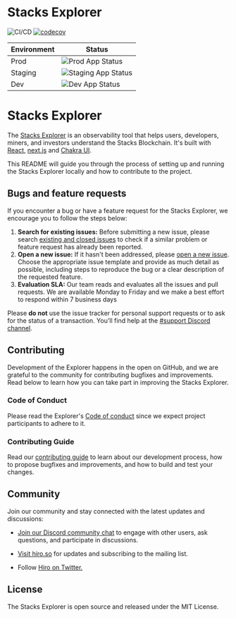 # Stacks Explorer

![CI/CD](https://github.com/blockstack/explorer/actions/workflows/ci.yml/badge.svg)
[![codecov](https://codecov.io/gh/hirosystems/explorer/branch/main/graph/badge.svg?token=03EGMFTMO0)](https://app.codecov.io/gh/hirosystems/explorer)

| Environment | Status                                                                                      |
| ----------- | ------------------------------------------------------------------------------------------- |
| Prod        | ![Prod App Status](https://argo-cd.hiro.tools/api/badge?name=explorer&revision=true)        |
| Staging     | ![Staging App Status](https://argo-cd.stg.hiro.tools/api/badge?name=explorer&revision=true) |
| Dev         | ![Dev App Status](https://argo-cd.dev.hiro.tools/api/badge?name=explorer&revision=true)     |

# Stacks Explorer

The [Stacks Explorer](https://explorer.hiro.so/) is an observability tool that helps users, developers, miners, and investors understand the Stacks Blockchain. It's built with [React](https://reactjs.org/), [next.js](https://nextjs.org/) and [Chakra UI](https://chakra-ui.com/).

This README will guide you through the process of setting up and running the Stacks Explorer locally and how to contribute to the project.

## Bugs and feature requests

If you encounter a bug or have a feature request for the Stacks Explorer, we encourage you to follow the steps below:

1.  **Search for existing issues:** Before submitting a new issue, please search [existing and closed issues](https://github.com/hirosystems/explorer/issues) to check if a similar problem or feature request has already been reported.
1.  **Open a new issue:** If it hasn't been addressed, please [open a new issue](https://github.com/hirosystems/explorer/issues/new/choose). Choose the appropriate issue template and provide as much detail as possible, including steps to reproduce the bug or a clear description of the requested feature.
1.  **Evaluation SLA:** Our team reads and evaluates all the issues and pull requests. We are available Monday to Friday and we make a best effort to respond within 7 business days

Please **do not** use the issue tracker for personal support requests or to ask for the status of a transaction. You'll find help at the [#support Discord channel](https://discord.com/channels/621759717756370964/625538774230892545).

## Contributing

Development of the Explorer happens in the open on GitHub, and we are grateful to the community for contributing bugfixes and improvements. Read below to learn how you can take part in improving the Stacks Explorer.

### Code of Conduct

Please read the Explorer's [Code of conduct](https://github.com/hirosystems/explorer/blob/main/CODE_OF_CONDUCT.md) since we expect project participants to adhere to it.

### Contributing Guide

Read our [contributing guide](https://github.com/hirosystems/explorer/blob/main/.github/CONTRIBUTING.md) to learn about our development process, how to propose bugfixes and improvements, and how to build and test your changes.

## Community

Join our community and stay connected with the latest updates and discussions:

- [Join our Discord community chat](https://discord.com/invite/pPwMzMx9k8) to engage with other users, ask questions, and participate in discussions.

- [Visit hiro.so](https://www.hiro.so/) for updates and subscribing to the mailing list.

- Follow [Hiro on Twitter.](https://twitter.com/hirosystems)

## License

The Stacks Explorer is open source and released under the MIT License.
